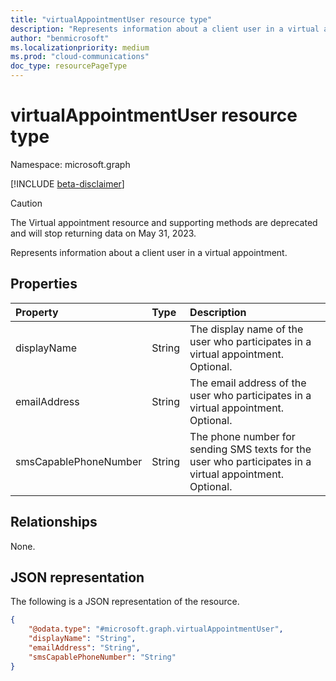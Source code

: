 ```yaml
---
title: "virtualAppointmentUser resource type"
description: "Represents information about a client user in a virtual appointment."
author: "benmicrosoft"
ms.localizationpriority: medium
ms.prod: "cloud-communications"
doc_type: resourcePageType
---
```


# virtualAppointmentUser resource type

Namespace: microsoft.graph

[!INCLUDE [beta-disclaimer](../../includes/beta-disclaimer.md)]

> [!CAUTION] 
  > The Virtual appointment resource and supporting methods are deprecated and will stop returning data on May 31, 2023.

Represents information about a client user in a virtual appointment.

## Properties
|Property|Type|Description|
|:---|:---|:---|
|displayName|String|The display name of the user who participates in a virtual appointment. Optional.|
|emailAddress|String|The email address of the user who participates in a virtual appointment. Optional.|
|smsCapablePhoneNumber|String|The phone number for sending SMS texts for the user who participates in a virtual appointment. Optional.|

## Relationships
None.

## JSON representation
The following is a JSON representation of the resource.
<!-- {
  "blockType": "resource",
  "@odata.type": "microsoft.graph.virtualAppointmentUser"
}
-->
``` json
{
    "@odata.type": "#microsoft.graph.virtualAppointmentUser",
    "displayName": "String",
    "emailAddress": "String",
    "smsCapablePhoneNumber": "String"
}
```

